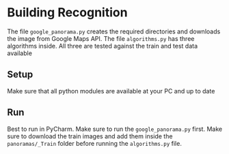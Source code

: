 # Building Recognition

The file `google_panorama.py` creates the required directories and downloads the image from Google Maps API.
The file `algorithms.py` has three algorithms inside. All three are tested against the train and test data available 

## Setup 

Make sure that all python modules are available at your PC and up to date

## Run

Best to run in PyCharm. 
Make sure to run the `google_panorama.py` first. 
Make sure to download the train images and add them inside the `panoramas/_Train` folder before running the `algorithms.py` file.

